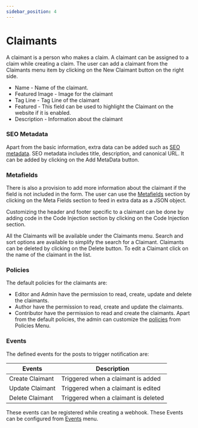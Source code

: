 ```yaml
---
sidebar_position: 4
---
```


# Claimants

A claimant is a person who makes a claim. A claimant can be assigned to a claim while creating a claim.
The user can add a claimant from the Claimants menu item by clicking on the New Claimant button on the right side.

- Name - Name of the claimant.
- Featured Image - Image for the claimant
- Tag Line - Tag Line of the claimant
- Featured - This field can be used to highlight the Claimant on the website if it is enabled.
- Description - Information about the claimant

### SEO Metadata
Apart from the basic information, extra data can be added such as [SEO metadata](/docs/features/search-engine-optimisation). SEO metadata includes title, description, and canonical URL. It can be added by clicking on the Add MetaData button.

### Metafields
There is also a provision to add more information about the claimant if the field is not included in the form. The user can use the [Metafields](/docs/features/extend-features) section by clicking on the Meta Fields section to feed in extra data as a JSON object.

Customizing the header and footer specific to a claimant can be done by adding code in the Code Injection section by clicking on the Code Injection section.

All the Claimants will be available under the Claimants menu.
Search and sort options are available to simplify the search for a Claimant. Claimants can be deleted by clicking on the Delete button. To edit a Claimant click on the name of the claimant in the list.

### Policies

The default policies for the claimants are:

- Editor and Admin have the permission to read, create, update and delete the claimants.
- Author have the permission to read, create and update the claimants.
- Contributor have the permission to read and create the claimants.
  Apart from the default policies, the admin can customize the [policies](/docs/core-concepts/policies) from Policies Menu.

### Events

The defined events for the posts to trigger notification are:

| Events          | Description                          |
| --------------- | ------------------------------------ |
| Create Claimant | Triggered when a claimant is added   |
| Update Claimant | Triggered when a claimant is edited  |
| Delete Claimant | Triggered when a claimant is deleted |

These events can be registered while creating a webhook. These Events can be configured from [Events](/docs/core-concepts/events) menu.
